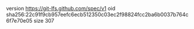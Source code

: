 version https://git-lfs.github.com/spec/v1
oid sha256:22c91f9cb957eefc6ecb512350c03ec2f98824fcc2ba6b0037b764c6f7e70e05
size 307
